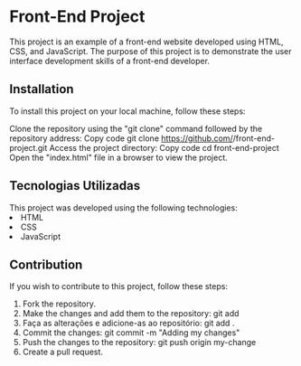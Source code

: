 <H1> Front-End Project </H1>
This project is an example of a front-end website developed using HTML, CSS, and JavaScript. The purpose of this project is to demonstrate the user interface development skills of a front-end developer.

<h2> Installation</h2>
To install this project on your local machine, follow these steps:

Clone the repository using the "git clone" command followed by the repository address:
Copy code
git clone https://github.com/<your-username>/front-end-project.git
Access the project directory:
Copy code
cd front-end-project
Open the "index.html" file in a browser to view the project.

  <h2> Tecnologias Utilizadas </h2>
This project was developed using the following technologies:

  <li> HTML </li>
  <li> CSS </li>
  <li> JavaScript </li>
 
  <h2> Contribution </h2>
  
 If you wish to contribute to this project, follow these steps: 
  <ol> 
    <li> Fork the repository. </li>
    <li> Make the changes and add them to the repository: git add </li>
    <li> Faça as alterações e adicione-as ao repositório: git add . </li>
    <li> Commit the changes: git commit -m "Adding my changes" </li>
    <li> Push the changes to the repository: git push origin my-change </li>
    <li> Create a pull request. </li> 
  </ol>
